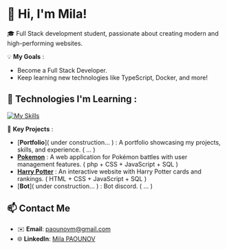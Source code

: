 # 👋 Hi, I'm Mila!

🎓 Full Stack development student, passionate about creating modern and high-performing websites.

💡 **My Goals** :
- Become a Full Stack Developer.
- Keep learning new technologies like TypeScript, Docker, and more!

## 🚀 **Technologies I'm Learning** :
[![My Skills](https://skillicons.dev/icons?i=js,html,css,tailwind,python,php,git,vscode,postman,figma,illustrator)](https://skillicons.dev)



🌟 **Key Projects** :
- [**Portfolio**]( under construction... ) :  A portfolio showcasing my projects, skills, and experience. ( ... )
- [**Pokemon**](https://github.com/AS-Ven/pokemonBattle) : A web application for Pokémon battles with user management features. ( php + CSS + JavaScript + SQL )
- [**Harry Potter**](https://github.com/Mila2809/Site-Carte-API-HP) : An interactive website with Harry Potter cards and rankings.   ( HTML + CSS + JavaScript + SQL )
- [**Bot**]( under construction... ) : Bot discord. ( ... )

## 📫 **Contact Me**
- ✉️ **Email**: paounovm@gmail.com  
- 🌐 **LinkedIn**: [Mila PAOUNOV](https://www.linkedin.com/in/mila-paounov-759935291/)
